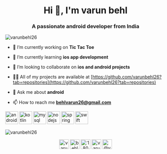 
<h1 align="center">Hi 👋, I'm varun behl</h1>
<h3 align="center">A passionate android developer from India</h3>

<p align="left"> <img src="https://komarev.com/ghpvc/?username=varunbehl26" alt="varunbehl26" /> </p>

- 🔭 I’m currently working on **Tic Tac Toe**

- 🌱 I’m currently learning **ios app development**

- 👯 I’m looking to collaborate on **ios and android projects**

- 👨‍💻 All of my projects are available at [https://github.com/varunbehl26?tab=repositories](https://github.com/varunbehl26?tab=repositories)

- 💬 Ask me about **android**

- 📫 How to reach me **behlvarun26@gmail.com**

<p align="left"><img src="https://devicons.github.io/devicon/devicon.git/icons/android/android-original-wordmark.svg" alt="android" width="40" height="40"/> <img src="https://www.vectorlogo.zone/logos/kotlinlang/kotlinlang-icon.svg" alt="kotlin" width="40" height="40"/> <img src="https://devicons.github.io/devicon/devicon.git/icons/mysql/mysql-original-wordmark.svg" alt="mysql" width="40" height="40"/> <img src="https://devicons.github.io/devicon/devicon.git/icons/nodejs/nodejs-original-wordmark.svg" alt="nodejs" width="40" height="40"/>
<img src="https://www.vectorlogo.zone/logos/springio/springio-icon.svg" alt="spring" width="40" height="40"/> <img src="https://devicons.github.io/devicon/devicon.git/icons/swift/swift-original-wordmark.svg" alt="swift" width="40" height="40"/></p><p><img align="center" src="https://github-readme-stats.vercel.app/api/top-langs/?username=varunbehl26&layout=compact&hide=html" alt="varunbehl26" /></p>

<p align="center">
<a href="https://twitter.com/varunbehl26" target="blank"><img align="center" src="https://cdn.jsdelivr.net/npm/simple-icons@3.0.1/icons/twitter.svg" alt="varunbehl26" height="30" width="30" /></a>
<a href="https://linkedin.com/in/behlvarun" target="blank"><img align="center" src="https://cdn.jsdelivr.net/npm/simple-icons@3.0.1/icons/linkedin.svg" alt="behlvarun" height="30" width="30" /></a>
<a href="https://stackoverflow.com/users/1804241" target="blank"><img align="center" src="https://cdn.jsdelivr.net/npm/simple-icons@3.0.1/icons/stackoverflow.svg" alt="1804241" height="30" width="30" /></a>
<a href="https://fb.com/varunbehl26" target="blank"><img align="center" src="https://cdn.jsdelivr.net/npm/simple-icons@3.0.1/icons/facebook.svg" alt="varunbehl26" height="30" width="30" /></a>
<a href="https://medium.com/@varunbehl26" target="blank"><img align="center" src="https://cdn.jsdelivr.net/npm/simple-icons@3.0.1/icons/medium.svg" alt="@varunbehl26" height="30" width="30" /></a>
</p>
